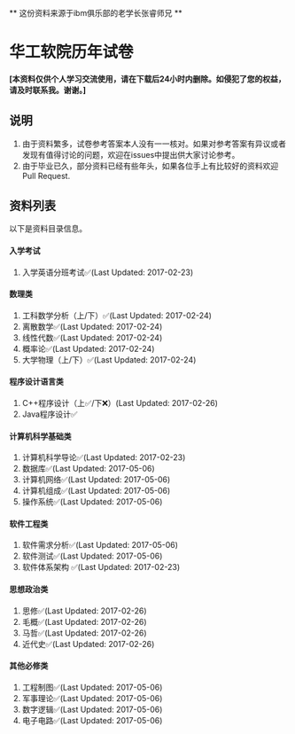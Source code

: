 ** 这份资料来源于ibm俱乐部的老学长张睿师兄 **


# 华工软院历年试卷
#### [本资料仅供个人学习交流使用，请在下载后24小时内删除。如侵犯了您的权益，请及时联系我。谢谢。]

## 说明
1. 由于资料繁多，试卷参考答案本人没有一一核对。如果对参考答案有异议或者发现有值得讨论的问题，欢迎在issues中提出供大家讨论参考。
2. 由于毕业已久，部分资料已经有些年头，如果各位手上有比较好的资料欢迎Pull Request.

## 资料列表
以下是资料目录信息。
#### 入学考试 
1. 入学英语分班考试✅(Last Updated: 2017-02-23)

#### 数理类
1. 工科数学分析（上/下）✅(Last Updated: 2017-02-24)
2. 离散数学✅(Last Updated: 2017-02-24)
3. 线性代数✅(Last Updated: 2017-02-24)
4. 概率论✅(Last Updated: 2017-02-24)
5. 大学物理（上/下）✅(Last Updated: 2017-02-24)

#### 程序设计语言类
1. C++程序设计（上✅/下❌）(Last Updated: 2017-02-26)
2. Java程序设计✅

#### 计算机科学基础类
1. 计算机科学导论✅(Last Updated: 2017-02-23)
2. 数据库✅(Last Updated: 2017-05-06)
3. 计算机网络✅(Last Updated: 2017-05-06)
4. 计算机组成✅(Last Updated: 2017-05-06)
5. 操作系统✅(Last Updated: 2017-05-06)

#### 软件工程类
1. 软件需求分析✅(Last Updated: 2017-05-06)
2. 软件测试✅(Last Updated: 2017-05-06)
3. 软件体系架构 ✅(Last Updated: 2017-02-23)

#### 思想政治类
1. 思修✅(Last Updated: 2017-02-26)
2. 毛概✅(Last Updated: 2017-02-26)
3. 马哲✅(Last Updated: 2017-02-26)
4. 近代史✅(Last Updated: 2017-02-26)

#### 其他必修类
1. 工程制图✅(Last Updated: 2017-05-06)
2. 军事理论✅(Last Updated: 2017-05-06)
3. 数字逻辑✅(Last Updated: 2017-05-06)
4. 电子电路✅(Last Updated: 2017-05-06)



